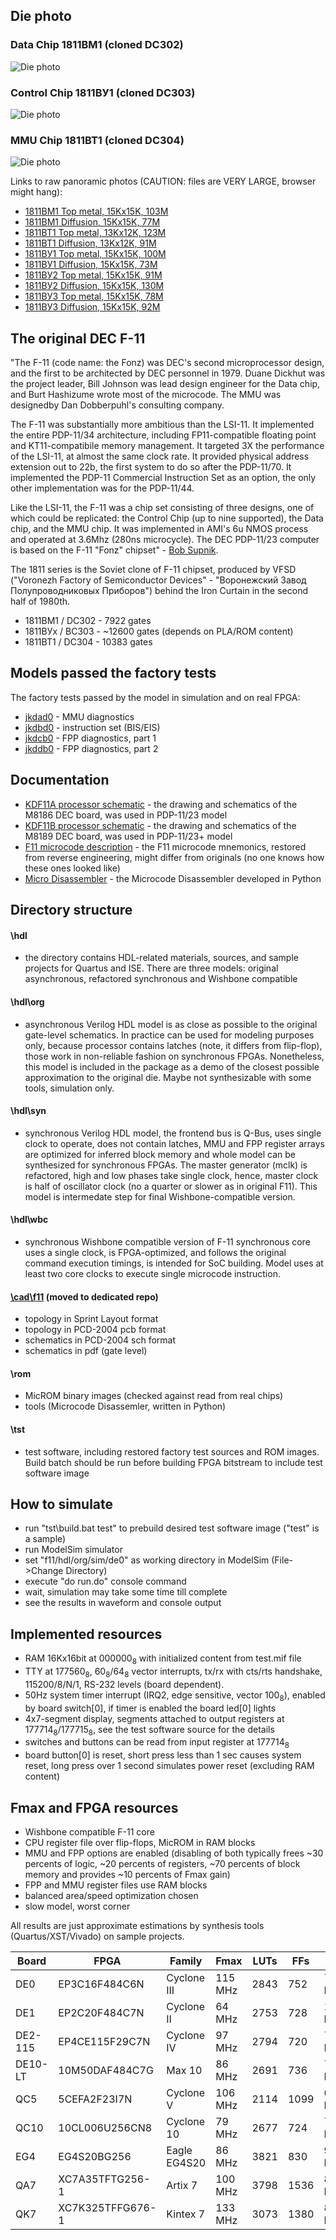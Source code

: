 ## Die photo

### Data Chip 1811BM1 (cloned DC302)
![Die photo](/f11/img/1811vm1.jpg)

### Control Chip 1811ВУ1 (cloned DC303)
![Die photo](/f11/img/1811vu1.jpg)

### MMU Chip 1811BT1 (cloned DC304)
![Die photo](/f11/img/1811vt1.jpg)

Links to raw panoramic photos (CAUTION: files are VERY LARGE, browser might hang):
- [1811BM1 Top metal, 15Kx15K, 103M](http://www.1801bm1.com/files/retro/1811/images/1811vm1.jpg)
- [1811BM1 Diffusion, 15Kx15K, 77M](http://www.1801bm1.com/files/retro/1811/images/1811vm1-diff.jpg)
- [1811BT1 Top metal, 13Kx12K, 123M](http://www.1801bm1.com/files/retro/1811/images/1811vt1.jpg)
- [1811BT1 Diffusion, 13Kx12K, 91M](http://www.1801bm1.com/files/retro/1811/images/1811vt1-diff.jpg)
- [1811ВУ1 Top metal, 15Kx15K, 100M](http://www.1801bm1.com/files/retro/1811/images/1811vu1.jpg)
- [1811ВУ1 Diffusion, 15Kx15K, 73M](http://www.1801bm1.com/files/retro/1811/images/1811vu1-diff.jpg)
- [1811ВУ2 Top metal, 15Kx15K, 91M](http://www.1801bm1.com/files/retro/1811/images/1811vu2.jpg)
- [1811ВУ2 Diffusion, 15Kx15K, 130M](http://www.1801bm1.com/files/retro/1811/images/1811vu2-diff.jpg)
- [1811ВУ3 Top metal, 15Kx15K, 78M](http://www.1801bm1.com/files/retro/1811/images/1811vu3.jpg)
- [1811ВУ3 Diffusion, 15Kx15K, 92M](http://www.1801bm1.com/files/retro/1811/images/1811vu3-diff.jpg)

## The original DEC F-11

"The F-11 (code name: the Fonz) was DEC's second microprocessor design,
and the first to be architected by DEC personnel in 1979. Duane Dickhut
was the project leader, Bill Johnson was lead design engineer for
the Data chip, and Burt Hashizume wrote most of the microcode.
The MMU was designedby Dan Dobberpuhl's consulting company.

The F-11 was substantially more ambitious than the LSI-11. It implemented
the entire PDP-11/34 architecture, including FP11-compatible floating point
and KT11-compatibile memory management. It targeted 3X the performance
of the LSI-11, at almost the same clock rate. It provided physical address
extension out to 22b, the first system to do so after the PDP-11/70.
It implemented the PDP-11 Commercial Instruction Set as an option,
the only other implementation was for the PDP-11/44.

Like the LSI-11, the F-11 was a chip set consisting of three designs,
one of which could be replicated: the Control Chip (up to nine supported),
the Data chip, and the MMU chip. It was implemented in AMI's 6u NMOS
process and operated at 3.6Mhz (280ns microcycle). The DEC PDP-11/23
computer is based on the F-11 "Fonz" chipset" -
[Bob Supnik](http://simh.trailing-edge.com/semi/f11.html).

The 1811 series is the Soviet clone of F-11 chipset, produced by VFSD
("Voronezh Factory of Semiconductor Devices" - "Воронежский Завод
Полупроводниковых Приборов") behind the Iron Curtain in the second
half of 1980th.

- 1811BM1 / DC302 - 7922 gates
- 1811ВУх / ВС303 - ~12600 gates (depends on PLA/ROM content)
- 1811BT1 / DC304 - 10383 gates

## Models passed the factory tests
The factory tests passed by the model in simulation and on real FPGA:
- [jkdad0](/f11/tst/org/jkdad0.mac) - MMU diagnostics
- [jkdbd0](/f11/tst/org/jkdbd0.mac) - instruction set (BIS/EIS)
- [jkdcb0](/f11/tst/org/jkdcb0.mac) - FPP diagnostics, part 1
- [jkddb0](/f11/tst/org/jkddb0.mac) - FPP diagnostics, part 2

## Documentation
- [KDF11A processor schematic](http://www.bitsavers.org/pdf/dec/pdp11/1123/MP00734_KDF11A_EngrDrws.pdf) -
  the drawing and schematics of the M8186 DEC board, was used in PDP-11/23 model
- [KDF11B processor schematic](http://www.bitsavers.org/pdf/dec/pdp11/1123/MP01236_KDF11-B_schem.pdf) -
  the drawing and schematics of the M8189 DEC board, was used in PDP-11/23+ model
- [F11 microcode description](/f11/doc/1811.pdf) - the F11 microcode mnemonics,
  restored from reverse engineering, might differ from originals (no one knows
  how these ones looked like)
- [Micro Disassembler](/f11/rom/tools/disf11.py) - the Microcode Disassembler developed in Python

## Directory structure
#### \hdl
- the directory contains HDL-related materials, sources, and sample projects for Quartus and ISE.
There are three models: original asynchronous, refactored synchronous and Wishbone compatible

#### \hdl\org
- asynchronous Verilog HDL model is as close as possible to the original gate-level schematics.
In practice can be used for modeling purposes only, because processor contains latches (note,
it differs from flip-flop), those work in non-reliable fashion on synchronous FPGAs. Nonetheless,
this model is included in the package as a demo of the closest possible approximation 
to the original die. Maybe not synthesizable with some tools, simulation only.

#### \hdl\syn
- synchronous Verilog HDL model, the frontend bus is Q-Bus, uses single clock to operate, does not
contain latches, MMU and FPP register arrays are optimized for inferred block memory and whole model
can be synthesized for synchronous FPGAs. The master generator (mclk) is refactored, high and low
phases take single clock, hence, master clock is half of oscillator clock (no a quarter or slower
as in original F11). This model is intermedate step for final Wishbone-compatible version.

#### \hdl\wbc
- synchronous Wishbone compatible version of F-11 synchronous core uses a single clock,
is FPGA-optimized, and follows the original command execution timings, is intended for SoC building.
Model uses at least two core clocks to execute single microcode instruction.

#### [\cad\f11](https://github.com/1801BM1/cad11/tree/master/f11) (moved to dedicated repo)
- topology in Sprint Layout format
- topology in PCD-2004 pcb format
- schematics in PCD-2004 sch format
- schematics in pdf (gate level)

#### \rom
- MicROM binary images (checked against read from real chips)
- tools (Microcode Disassemler, written in Python)

#### \tst
- test software, including restored factory test sources and ROM images. Build batch should
be run before building FPGA bitstream to include test software image

## How to simulate
- run "tst\build.bat test" to prebuild desired test software image ("test" is a sample)
- run ModelSim simulator
- set "f11/hdl/org/sim/de0" as working directory in ModelSim (File->Change Directory)
- execute "do run.do" console command
- wait, simulation may take some time till complete
- see the results in waveform and console output

## Implemented resources
- RAM 16Kx16bit at 000000<sub>8</sub> with initialized content from test.mif file
- TTY at 177560<sub>8</sub>, 60<sub>8</sub>/64<sub>8</sub> vector interrupts,
  tx/rx with cts/rts handshake, 115200/8/N/1, RS-232 levels (board dependent).
- 50Hz system timer interrupt (IRQ2, edge sensitive, vector 100<sub>8</sub>),
  enabled by board switch[0], if timer is enabled the board led[0] lights
- 4x7-segment display, segments attached to output registers at 177714<sub>8</sub>/177715<sub>8</sub>,
  see the test software source for the details
- switches and buttons can be read from input register at 177714<sub>8</sub>
- board button[0] is reset, short press less than 1 sec causes system reset,
  long press over 1 second simulates power reset (excluding RAM content)

## Fmax and FPGA resources
- Wishbone compatible F-11 core
- CPU register file over flip-flops, MicROM in RAM blocks
- MMU and FPP options are enabled (disabling of both typically frees ~30 percents
  of logic, ~20 percents of registers, ~70 percents of block memory and provides
  ~10 percents of Fmax gain)
- FPP and MMU register files use RAM blocks
- balanced area/speed optimization chosen
- slow model, worst corner

All results are just approximate estimations by synthesis tools (Quartus/XST/Vivado) on sample
projects.

| Board   | FPGA             | Family       | Fmax    | LUTs | FFs  | MEM    |
|---------|------------------|--------------|---------|------|------|--------|
| DE0     | EP3C16F484C6N    | Cyclone III  | 115 MHz | 2843 | 752  | 7 M9K  |
| DE1     | EP2C20F484C7N    | Cyclone II   | 64 MHz  | 2753 | 728  | 11 M4K |
| DE2-115 | EP4CE115F29C7N   | Cyclone IV   | 97 MHz  | 2794 | 720  | 7 M9K  |
| DE10-LT | 10M50DAF484C7G   | Max 10       | 86 MHz  | 2691 | 736  | 7 M9K  |
| QC5     | 5CEFA2F23I7N     | Cyclone V    | 106 MHz | 2114 | 1099 | 6 M10K |
| QC10    | 10CL006U256CN8   | Cyclone 10   | 79 MHz  | 2677 | 724  | 7 M9K  |
| EG4     | EG4S20BG256      | Eagle EG4S20 | 86 MHz  | 3821 | 830  | 9 M9K  |
| QA7     | XC7A35TFTG256-1  | Artix 7      | 100 MHz | 3798 | 1536 | 8.5 BR |
| QK7     | XC7K325TFFG676-1 | Kintex 7     | 133 MHz | 3073 | 1380 | 8.5 BR |
